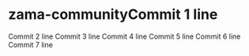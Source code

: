 # zama-communityCommit 1 line
Commit 2 line
Commit 3 line
Commit 4 line
Commit 5 line
Commit 6 line
Commit 7 line
